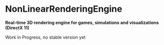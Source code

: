 NonLinearRenderingEngine
========================

<p><b>Real-time 3D rendering engine for games, simulations and visualizations (DirectX 11)</b></p>
<p>Work in Progress, no stable version yet</p>
